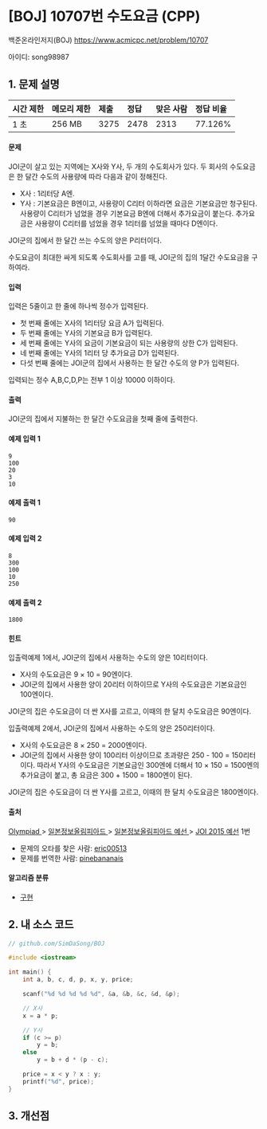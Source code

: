 # [BOJ] 10707번 수도요금 (CPP)

백준온라인저지(BOJ) https://www.acmicpc.net/problem/10707

아이디: song98987



## 1. 문제 설명

| 시간 제한 | 메모리 제한 | 제출 | 정답 | 맞은 사람 | 정답 비율 |
| :-------- | :---------- | :--- | :--- | :-------- | :-------- |
| 1 초      | 256 MB      | 3275 | 2478 | 2313      | 77.126%   |

#### 문제

JOI군이 살고 있는 지역에는 X사와 Y사, 두 개의 수도회사가 있다. 두 회사의 수도요금은 한 달간 수도의 사용량에 따라 다음과 같이 정해진다.

- X사 : 1리터당 A엔.
- Y사 : 기본요금은 B엔이고, 사용량이 C리터 이하라면 요금은 기본요금만 청구된다. 사용량이 C리터가 넘었을 경우 기본요금 B엔에 더해서 추가요금이 붙는다. 추가요금은 사용량이 C리터를 넘었을 경우 1리터를 넘었을 때마다 D엔이다.

JOI군의 집에서 한 달간 쓰는 수도의 양은 P리터이다.

수도요금이 최대한 싸게 되도록 수도회사를 고를 때, JOI군의 집의 1달간 수도요금을 구하여라.

#### 입력

입력은 5줄이고 한 줄에 하나씩 정수가 입력된다.

- 첫 번째 줄에는 X사의 1리터당 요금 A가 입력된다.
- 두 번째 줄에는 Y사의 기본요금 B가 입력된다.
- 세 번째 줄에는 Y사의 요금이 기본요금이 되는 사용량의 상한 C가 입력된다.
- 네 번째 줄에는 Y사의 1리터 당 추가요금 D가 입력된다.
- 다섯 번째 줄에는 JOI군의 집에서 사용하는 한 달간 수도의 양 P가 입력된다.

입력되는 정수 A,B,C,D,P는 전부 1 이상 10000 이하이다.

#### 출력

JOI군의 집에서 지불하는 한 달간 수도요금을 첫째 줄에 출력한다.



#### 예제 입력 1 

```
9
100
20
3
10
```

#### 예제 출력 1 

```
90
```

#### 예제 입력 2 

```
8
300
100
10
250
```

#### 예제 출력 2 

```
1800
```

#### 힌트

입출력예제 1에서, JOI군의 집에서 사용하는 수도의 양은 10리터이다.

- X사의 수도요금은 9 × 10 = 90엔이다.
- JOI군의 집에서 사용한 양이 20리터 이하이므로 Y사의 수도요금은 기본요금인 100엔이다.

JOI군의 집은 수도요금이 더 싼 X사를 고르고, 이때의 한 달치 수도요금은 90엔이다.

입출력예제 2에서, JOI군의 집에서 사용하는 수도의 양은 250리터이다.

- X사의 수도요금은 8 × 250 = 2000엔이다.
- JOI군의 집에서 사용한 양이 100리터 이상이므로 초과량은 250 - 100 = 150리터이다. 따라서 Y사의 수도요금은 기본요금인 300엔에 더해서 10 × 150 = 1500엔의 추가요금이 붙고, 총 요금은 300 + 1500 = 1800엔이 된다.

JOI군의 집은 수도요금이 더 싼 Y사를 고르고, 이때의 한 달치 수도요금은 1800엔이다.

#### 출처

[Olympiad ](https://www.acmicpc.net/category/2)> [일본정보올림피아드 ](https://www.acmicpc.net/category/100)> [일본정보올림피아드 예선 ](https://www.acmicpc.net/category/101)> [JOI 2015 예선](https://www.acmicpc.net/category/detail/1333) 1번

- 문제의 오타를 찾은 사람: [eric00513](https://www.acmicpc.net/user/eric00513)
- 문제를 번역한 사람: [pinebananais](https://www.acmicpc.net/user/pinebananais)

#### 알고리즘 분류

- [구현](https://www.acmicpc.net/problem/tag/구현)

  

## 2. 내 소스 코드

```C++
// github.com/SimDaSong/BOJ

#include <iostream>

int main() {
	int a, b, c, d, p, x, y, price;

	scanf("%d %d %d %d %d", &a, &b, &c, &d, &p);

	// X사
	x = a * p;

	// Y사
	if (c >= p) 
		y = b;
	else 
		y = b + d * (p - c);

	price = x < y ? x : y;
	printf("%d", price);
}
```



## 3. 개선점

